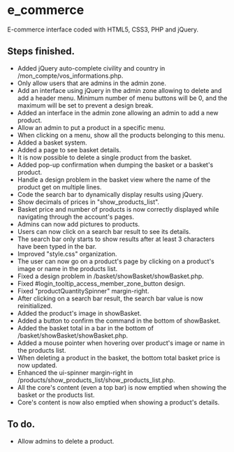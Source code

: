 # e_commerce
E-commerce interface coded with HTML5, CSS3, PHP and jQuery.

## Steps finished.
* Added jQuery auto-complete civility and country in /mon_compte/vos_informations.php.
* Only allow users that are admins in the admin zone.
* Add an interface using jQuery in the admin zone allowing to delete and add a header menu.
  Minimum number of menu buttons will be 0, and the maximum will be set to prevent a design break.
* Added an interface in the admin zone allowing an admin to add a new product.
* Allow an admin to put a product in a specific menu.
* When clicking on a menu, show all the products belonging to this menu.
* Added a basket system.
* Added a page to see basket details.
* It is now possible to delete a single product from the basket.
* Added pop-up confirmation when dumping the basket or a basket's product.
* Handle a design problem in the basket view where the name of the product get on multiple lines.
* Code the search bar to dynamically display results using jQuery.
* Show decimals of prices in "show_products_list".
* Basket price and number of products is now correctly displayed while navigating
  through the account's pages.
* Admins can now add pictures to products.
* Users can now click on a search bar result to see its details.
* The search bar only starts to show results after at least 3 characters have been typed
  in the bar.
* Improved "style.css" organization.
* The user can now go on a product's page by clicking on a product's image or name
  in the products list.
* Fixed a design problem in /basket/showBasket/showBasket.php.
* Fixed #login_tooltip_access_member_zone_button design.
* Fixed "productQuantitySpinner" margin-right.
* After clicking on a search bar result, the search bar value is now reinitialized.
* Added the product's image in showBasket.
* Added a button to confirm the command in the bottom of showBasket.
* Added the basket total in a bar in the bottom of /basket/showBasket/showBasket.php.
* Added a mouse pointer when hovering over product's image or name in the products list.
* When deleting a product in the basket, the bottom total basket price is now updated.
* Enhanced the ui-spinner margin-right in /products/show_products_list/show_products_list.php.
* All the core's content (even a top bar) is now emptied when showing the basket
  or the products list.
* Core's content is now also emptied when showing a product's details.

## To do.
* Allow admins to delete a product.
